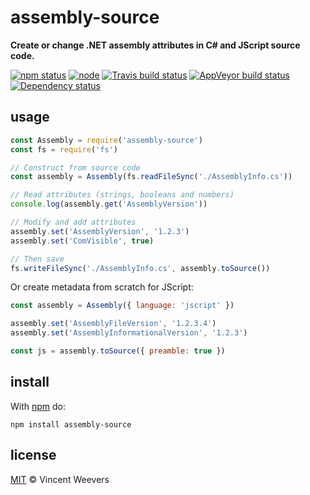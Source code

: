# assembly-source

**Create or change .NET assembly attributes in C# and JScript source code.**

[![npm status](http://img.shields.io/npm/v/assembly-source.svg?style=flat-square)](https://www.npmjs.org/package/assembly-source) [![node](https://img.shields.io/node/v/assembly-source.svg?style=flat-square)](https://www.npmjs.org/package/assembly-source) [![Travis build status](https://img.shields.io/travis/vweevers/assembly-source.svg?style=flat-square&label=travis)](http://travis-ci.org/vweevers/assembly-source) [![AppVeyor build status](https://img.shields.io/appveyor/ci/vweevers/assembly-source.svg?style=flat-square&label=appveyor)](https://ci.appveyor.com/project/vweevers/assembly-source) [![Dependency status](https://img.shields.io/david/vweevers/assembly-source.svg?style=flat-square)](https://david-dm.org/vweevers/assembly-source)

## usage

```js
const Assembly = require('assembly-source')
const fs = require('fs')

// Construct from source code
const assembly = Assembly(fs.readFileSync('./AssemblyInfo.cs'))

// Read attributes (strings, booleans and numbers)
console.log(assembly.get('AssemblyVersion'))

// Modify and add attributes
assembly.set('AssemblyVersion', '1.2.3')
assembly.set('ComVisible', true)

// Then save
fs.writeFileSync('./AssemblyInfo.cs', assembly.toSource())
```

Or create metadata from scratch for JScript:

```js
const assembly = Assembly({ language: 'jscript' })

assembly.set('AssemblyFileVersion', '1.2.3.4')
assembly.set('AssemblyInformationalVersion', '1.2.3')

const js = assembly.toSource({ preamble: true })
```

## install

With [npm](https://npmjs.org) do:

```
npm install assembly-source
```

## license

[MIT](http://opensource.org/licenses/MIT) © Vincent Weevers
